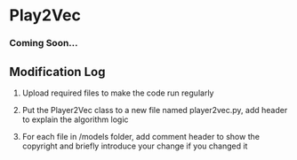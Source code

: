 # Play2Vec

### Coming Soon...


## Modification Log

1. Upload required files to make the code run regularly

2. Put the Player2Vec class to a new file named player2vec.py, add header to explain the algorithm logic

3. For each file in /models folder, add comment header to show the copyright and briefly introduce your change if you changed it